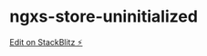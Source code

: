 # ngxs-store-uninitialized

[Edit on StackBlitz ⚡️](https://stackblitz.com/edit/ngxs-store-uninitialized)